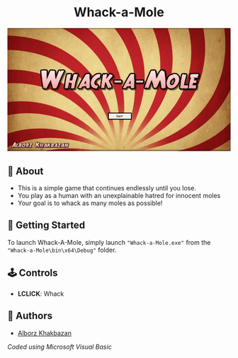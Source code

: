 <h1 align="center"> Whack-a-Mole</h1>

<p align="center"> 
  <img src="readme/demo.gif" alt="Demo GIF">
</p>

## 🔨 About
- This is a simple game that continues endlessly until you lose.
- You play as a human with an unexplainable hatred for innocent moles
- Your goal is to whack as many moles as possible!

## 👟 Getting Started

To launch Whack-A-Mole, simply launch `"Whack-a-Mole.exe"` from the `"Whack-a-Mole\bin\x64\Debug"` folder.

## 🕹️ Controls
- **LCLICK**: Whack

## 📝 Authors
- [Alborz Khakbazan](https://www.linkedin.com/in/alborzk/)

*Coded using Microsoft Visual Basic*  
